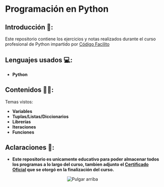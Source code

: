# Programación en Python

## Introducción 📝:

<p> Este repositorio contiene los ejercicios y notas realizados durante el curso profesional de Python impartido por <a href="https://codigofacilito.com/">Código Facilito</a></p>
    
## Lenguajes usados 💻:

- **Python**
    
## Contenidos 👨‍🏫:

Temas vistos:
- **Variables**
- **Tuplas/Listas/Diccionarios**
- **Librerías**
- **Iteraciones**
- **Funciones**
 
## Aclaraciones 👀:
- **Este repositorio es unicamente educativo para poder almacenar todos los programas a lo largo del curso, tambien adjunto el <a href="https://drive.google.com/file/d/1Xez5IhGNVA8Ca0sodJCcc4q3tH5Cd5mw/view?usp=sharing">Certificado Oficial</a> que se otorgó en la finalización del curso.**

<div align="center"><img src="https://i.pinimg.com/236x/a7/67/ca/a767ca6d0e98d43b0f6904b865caa6f7.jpg" alt="Pulgar arriba"></a> </div>
